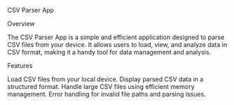 CSV Parser App

Overview

The CSV Parser App is a simple and efficient application designed to parse CSV files from your device. It allows users to load, view, and analyze data in CSV format, making it a handy tool for data management and analysis.

Features

Load CSV files from your local device.
Display parsed CSV data in a structured format.
Handle large CSV files using efficient memory management.
Error handling for invalid file paths and parsing issues.

